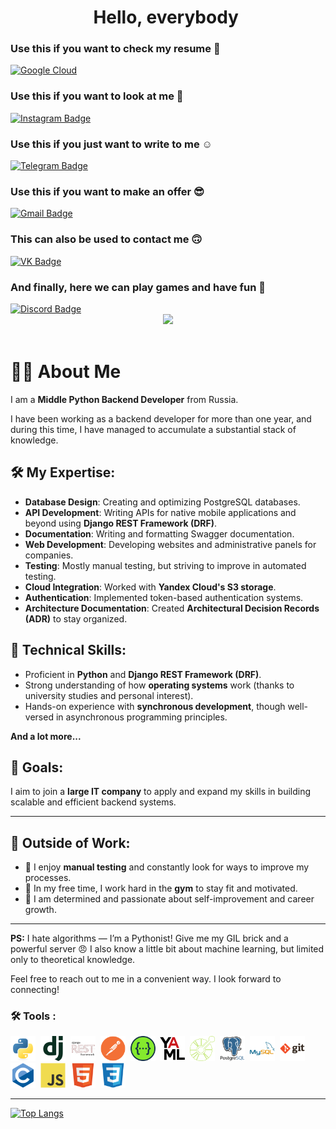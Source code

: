 <div id="counter" align="center">
  <h1>
    Hello, everybody
    <img src="https://media.giphy.com/media/hvRJCLFzcasrR4ia7z/giphy.gif" alt="" width="30px"/>
  </h1>
</div>

<div id="badges">
  <h3>Use this if you want to check my resume 🥸</h3>
  <a href="https://drive.google.com/file/d/1-IfoimnM7mEAaoiyGFYEbUs35Su8v3yg/view?usp=sharing">
    <img alt="Google Cloud" src="https://img.shields.io/badge/GoogleCloud-%234285F4.svg?style=for-the-badge&logo=google-cloud&logoColor=white"/>
  </a><br>
  <h3>Use this if you want to look at me 🤗</h3>
  <a href="https://www.instagram.com/_khrushchew_/">
    <img src="https://img.shields.io/badge/Instagram-%23E4405F.svg?style=for-the-badge&logo=Instagram&logoColor=white" alt="Instagram Badge"/>
  </a><br>
  <h3>Use this if you just want to write to me ☺️</h3>
  <a href="https://t.me/khrushchew">
    <img src="https://img.shields.io/badge/Telegram-2CA5E0?style=for-the-badge&logo=telegram&logoColor=white" alt="Telegram Badge"/>
  </a><br>
  <h3>Use this if you want to make an offer 😎</h3>
  <a href="popovn2268@gmail.com">
    <img src="https://img.shields.io/badge/Gmail-D14836?style=for-the-badge&logo=gmail&logoColor=white" alt="Gmail Badge"/>
  </a><br>
  <h3>This can also be used to contact me 🙃</h3>
  <a href="https://vk.com/khrushchew">
    <img src="https://img.shields.io/badge/VK-blue?style=for-the-badge&logo=VK&logoColor=white" alt="VK Badge"/>
  </a><br>
  <h3>And finally, here we can play games and have fun 🥳</h3>
  <a href="https://discordapp.com/users/569149191784497154/">
    <img src="https://img.shields.io/badge/Discord-%235865F2.svg?style=for-the-badge&logo=discord&logoColor=white" alt="Discord Badge"/>
  </a><br>
</div>


<div id="header" align="center">
  <img src="https://media.giphy.com/media/2IudUHdI075HL02Pkk/giphy.gif" width="400"/><br>
  <img src="https://komarev.com/ghpvc/?username=khrushchew&style=flat-square&color=blue" alt="" width="150"/>
</div>

# 👨‍💻 About Me

I am a **Middle Python Backend Developer** from Russia.  

I have been working as a backend developer for more than one year, and during this time, I have managed to accumulate a substantial stack of knowledge.

## 🛠️ My Expertise:
- **Database Design**: Creating and optimizing PostgreSQL databases.  
- **API Development**: Writing APIs for native mobile applications and beyond using **Django REST Framework (DRF)**.  
- **Documentation**: Writing and formatting Swagger documentation.  
- **Web Development**: Developing websites and administrative panels for companies.  
- **Testing**: Mostly manual testing, but striving to improve in automated testing.  
- **Cloud Integration**: Worked with **Yandex Cloud's S3 storage**.  
- **Authentication**: Implemented token-based authentication systems.  
- **Architecture Documentation**: Created **Architectural Decision Records (ADR)** to stay organized.  

## 🚀 Technical Skills:
- Proficient in **Python** and **Django REST Framework (DRF)**.
- Strong understanding of how **operating systems** work (thanks to university studies and personal interest).
- Hands-on experience with **synchronous development**, though well-versed in asynchronous programming principles.

**And a lot more...**

## 🎯 Goals:
I aim to join a **large IT company** to apply and expand my skills in building scalable and efficient backend systems.

---

## 🌱 Outside of Work:
- 📖 I enjoy **manual testing** and constantly look for ways to improve my processes.
- 💪 In my free time, I work hard in the **gym** to stay fit and motivated.  
- 🥊 I am determined and passionate about self-improvement and career growth.

---

**PS:** I hate algorithms — I’m a Pythonist! Give me my GIL brick and a powerful server 😠 I also know a little bit about machine learning, but limited only to theoretical knowledge.

Feel free to reach out to me in a convenient way. I look forward to connecting!

### :hammer_and_wrench: Tools :
<div>
  <img src="https://github.com/devicons/devicon/blob/master/icons/python/python-original.svg" title="Python" alt="Python" width="40" height="40"/>&nbsp;
  <img src="https://github.com/devicons/devicon/blob/master/icons/django/django-plain.svg" title="Django" alt="Django" width="40" height="40"/>&nbsp;
  <img src="https://github.com/devicons/devicon/blob/master/icons/djangorest/djangorest-original.svg" title="Djangorest" alt="Djangorest" width="40" height="40"/>&nbsp;
  <img src="https://github.com/devicons/devicon/blob/master/icons/postman/postman-original.svg" title="Postman" alt="Postman" width="40" height="40"/>&nbsp;
  <img src="https://github.com/devicons/devicon/blob/master/icons/swagger/swagger-original.svg" title="Swagger" alt="Swagger" width="40" height="40"/>&nbsp;
  <img src="https://github.com/devicons/devicon/blob/master/icons/yaml/yaml-original.svg" title="Yaml" alt="Yaml" width="40" height="40"/>&nbsp;
  <img src="https://github.com/devicons/devicon/blob/master/icons/openapi/openapi-line.svg" title="Openapi" alt="Openapi" width="40" height="40"/>&nbsp;
  <img src="https://github.com/devicons/devicon/blob/master/icons/postgresql/postgresql-original-wordmark.svg", title="PostgreSQL" alt="PostgreSQL" width="40" height="40"/>&nbsp;
  <img src="https://github.com/devicons/devicon/blob/master/icons/mysql/mysql-original-wordmark.svg" title="MySQL"  alt="MySQL" width="40" height="40"/>&nbsp;
  <img src="https://github.com/devicons/devicon/blob/master/icons/git/git-original-wordmark.svg" title="Git" **alt="Git" width="40" height="40"/>
  <img src="https://github.com/devicons/devicon/blob/master/icons/c/c-original.svg" title="C" alt="C" width="40" height="40"/>&nbsp;
  <img src="https://github.com/devicons/devicon/blob/master/icons/javascript/javascript-original.svg" title="JavaScript" alt="JavaScript" width="40" height="40"/>&nbsp;
  <img src="https://github.com/devicons/devicon/blob/master/icons/html5/html5-original.svg" title="HTML5" alt="HTML" width="40" height="40"/>&nbsp;
  <img src="https://github.com/devicons/devicon/blob/master/icons/css3/css3-original.svg"  title="CSS3" alt="CSS" width="40" height="40"/>&nbsp;
</div>

---

[![Top Langs](https://github-readme-stats.vercel.app/api/top-langs/?username=khrushchew&layout=compact&theme=react)](https://github.com/anuraghazra/github-readme-stats)

<!--
**khrushchew/khrushchew** is a ✨ _special_ ✨ repository because its `README.md` (this file) appears on your GitHub profile.

Here are some ideas to get you started:

- 🔭 I’m currently working on ...
- 🌱 I’m currently learning ...
- 👯 I’m looking to collaborate on ...
- 🤔 I’m looking for help with ...
- 💬 Ask me about ...
- 📫 How to reach me: ...
- 😄 Pronouns: ...
- ⚡ Fun fact: ...
-->

